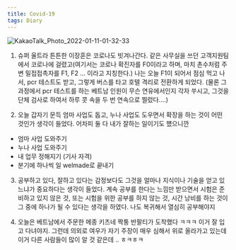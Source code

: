 ```yaml
---
title: Covid-19
tags: Diary
---
```


![KakaoTalk_Photo_2022-01-11-01-32-33](https://user-images.githubusercontent.com/50545088/148802330-be8229c0-8aa2-472c-b322-621c4371f489.jpeg)


1. 슈퍼 울트라 튼튼한 이장훈은 코로나도 빗겨나간다. 같은 사무실을 쓰던 고객지원팀에서 코로나에 걸렸고(여기서는 코로나 확진자를 F0이라고 하며, 마치 촌수처럼 주변 밀접접촉자를 F1, F2 ... 이라고 지칭한다.) 나는 오늘 F1이 되어서 점심 먹고 나서, pcr 테스트도 받고, 그렇게 버스를 타고 호텔 격리로 전환하게 되었다. (물론 그 과정에서 pcr 테스트를 하는 베트남 인원이 무슨 연유에서인지 각자 쑤시고, 그것을 단체 검사로 하여서 하루 콧 속을 두 번 연속으로 찔렀다....)

2. 오늘 갑자기 문득 엄마 사업도 돕고, 누나 사업도 도우면서 확장을 하는 것이 어떤 것인가 생각이 들었다. 어차피 둘 다 내가 잘하는 일이기도 헀으니깐
- 엄마 사업 도와주기
- 누나 사업 도와주기
- 내 업무 정해지기 (기사 자격)
- 분기에 하나씩 일 welmade로 끝내기

3. 공부하고 있다, 잘하고 있다는 감정보다도 그것을 얼마나 지식이나 기술을 얻고 있느냐가 중요하다는 생각이 들었다. 계속 공부를 한다는 느낌만 받으면서 시험은 준비하고 있지 않은 것, 또는 시험을 위한 공부를 하지 않는 것, 시간 낭비를 하는 것이 그 중에 하나가 될 수 있다는 생각을 하였다. 나도 복귀해서 열심히 공부해야지 

4. 오늘은 베트남에서 주문한 메종 키츠네 짝퉁 반팔티가 도착했다 ㅋㅋㅋ 이거 잘 입고 다녀야지. 그런데 의외로 여우가 자기 주장이 매우 심해서 위로 올라가고 있는데 이거 다른 사람들이 많이 알 것 같은데 .. ㅎㅋㅎㅋ